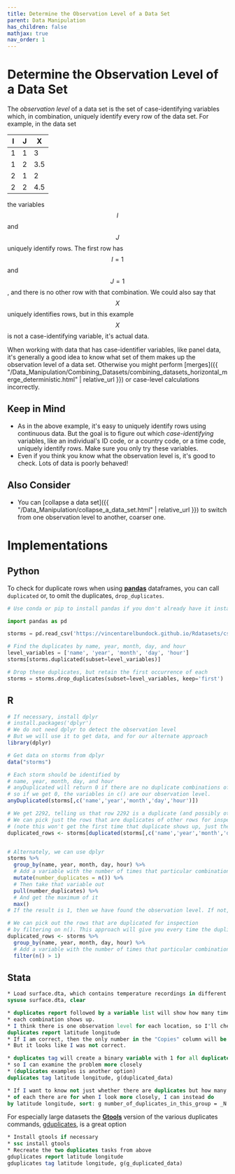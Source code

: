 ```yaml
---
title: Determine the Observation Level of a Data Set
parent: Data Manipulation
has_children: false
mathjax: true
nav_order: 1
---
```


# Determine the Observation Level of a Data Set

The *observation level* of a data set is the set of case-identifying variables which, in combination, uniquely identify every row of the data set. For example, in the data set

| I | J | X |
| - | - | - |
| 1 | 1 | 3 |
| 1 | 2 | 3.5 |
| 2 | 1 | 2 |
| 2 | 2 | 4.5 |

the variables $$I$$ and $$J$$ uniquely identify rows. The first row has $$I = 1$$ and $$J = 1$$, and there is no other row with that combination. We could also say that $$X$$ uniquely identifies rows, but in this example $$X$$ is not a case-identifying variable, it's actual data.

When working with data that has case-identifier variables, like panel data, it's generally a good idea to know what set of them makes up the observation level of a data set. Otherwise you might perform [merges]({{ "/Data_Manipulation/Combining_Datasets/combining_datasets_horizontal_merge_deterministic.html" | relative_url }}) or case-level calculations incorrectly.

## Keep in Mind

- As in the above example, it's easy to uniquely identify rows using continuous data. But the goal is to figure out which *case-identifying* variables, like an individual's ID code, or a country code, or a time code, uniquely identify rows. Make sure you only try these variables.
- Even if you think you know what the observation level is, it's good to check. Lots of data is poorly behaved!

## Also Consider

- You can [collapse a data set]({{ "/Data_Manipulation/collapse_a_data_set.html" | relative_url }}) to switch from one observation level to another, coarser one.

# Implementations

## Python

To check for duplicate rows when using [**pandas**](https://pandas.pydata.org/) dataframes, you can call `duplicated` or, to omit the duplicates, `drop_duplicates`.

```python
# Use conda or pip to install pandas if you don't already have it installed

import pandas as pd

storms = pd.read_csv('https://vincentarelbundock.github.io/Rdatasets/csv/dplyr/storms.csv')

# Find the duplicates by name, year, month, day, and hour
level_variables = ['name', 'year', 'month', 'day', 'hour']
storms[storms.duplicated(subset=level_variables)]

# Drop these duplicates, but retain the first occurrence of each
storms = storms.drop_duplicates(subset=level_variables, keep='first')

```

## R

```r
# If necessary, install dplyr
# install.packages('dplyr')
# We do not need dplyr to detect the observation level
# But we will use it to get data, and for our alternate approach
library(dplyr)

# Get data on storms from dplyr
data("storms")

# Each storm should be identified by
# name, year, month, day, and hour
# anyDuplicated will return 0 if there are no duplicate combinations of these
# so if we get 0, the variables in c() are our observation level.
anyDuplicated(storms[,c('name','year','month','day','hour')])

# We get 2292, telling us that row 2292 is a duplicate (and possibly others!)
# We can pick just the rows that are duplicates of other rows for inspection
# (note this won't get the first time that duplicate shows up, just the subsequent times)
duplicated_rows <- storms[duplicated(storms[,c('name','year','month','day','hour')]),]


# Alternately, we can use dplyr
storms %>%
  group_by(name, year, month, day, hour) %>%
  # Add a variable with the number of times that particular combination shows up
  mutate(number_duplicates = n()) %>%
  # Then take that variable out
  pull(number_duplicates) %>%
  # And get the maximum of it
  max()
# If the result is 1, then we have found the observation level. If not, we have duplicates.

# We can pick out the rows that are duplicated for inspection
# by filtering on n(). This approach will give you every time the duplicate appears.
duplicated_rows <- storms %>%
  group_by(name, year, month, day, hour) %>%
  # Add a variable with the number of times that particular combination shows up
  filter(n() > 1)
```

## Stata

```stata
* Load surface.dta, which contains temperature recordings in different locations
sysuse surface.dta, clear

* duplicates report followed by a variable list will show how many times
* each combination shows up.
* I think there is one observation level for each location, so I'll check that
duplicates report latitude longitude
* If I am correct, then the only number in the "Copies" column will be 1.
* But it looks like I was not correct.

* duplicates tag will create a binary variable with 1 for all duplicates
* so I can examine the problem more closely
* (duplicates examples is another option)
duplicates tag latitude longitude, g(duplicated_data)

* If I want to know not just whether there are duplicates but how many
* of each there are for when I look more closely, I can instead do
by latitude longitude, sort: g number_of_duplicates_in_this_group = _N
```

For especially large datasets the [**Gtools**](https://gtools.readthedocs.io/en/latest/index.html) version of the various duplicates commands, [gduplicates](https://gtools.readthedocs.io/en/latest/usage/gduplicates/index.html), is a great option
```stata
* Install gtools if necessary
* ssc install gtools
* Recreate the two duplicates tasks from above
gduplicates report latitude longitude
gduplicates tag latitude longitude, g(g_duplicated_data)
```
